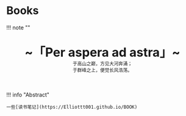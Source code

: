 # Books

!!! note "" 
    <br><br>
    <div align="center" style="font-size:32px;font-weight:bold">
        ~「Per aspera ad astra」~
    </div>
    <div align="center" style="font-size:12px">
        于高山之巅，方见大河奔涌；
    </div>
        <div align="center" style="font-size:12px">
        于群峰之上，便觉长风浩荡。
    </div>
    <br><br>

!!! info "Abstract"

    一些[读书笔记](https://Elliottt001.github.io/BOOK)
